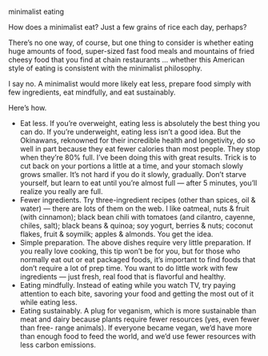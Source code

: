 minimalist eating

How does a minimalist eat? Just a few grains of rice each day, perhaps?

There’s no one way, of course, but one thing to consider is whether eating huge
amounts of food, super-sized fast food meals and mountains of fried cheesy food
that you find at chain restaurants … whether this American style of eating is
consistent with the minimalist philosophy.

I say no. A minimalist would more likely eat less, prepare food simply with few
ingredients, eat mindfully, and eat sustainably.

Here’s how.

* Eat less. If you’re overweight, eating less is absolutely the best thing you
can do. If you’re underweight, eating less isn’t a good idea. But the
Okinawans, reknowned for their incredible health and longetivity, do so well in
part because they eat fewer calories than most people. They stop when they’re
80% full. I’ve been doing this with great results. Trick is to cut back on your
portions a little at a time, and your stomach slowly grows smaller. It’s not
hard if you do it slowly, gradually. Don’t starve yourself, but learn to eat
until you’re almost full — after 5 minutes, you’ll realize you really are full.
* Fewer ingredients. Try three-ingredient recipes (other than spices, oil &
water) — there are lots of them on the web. I like oatmeal, nuts & fruit (with
cinnamon); black bean chili with tomatoes (and cilantro, cayenne, chiles,
salt); black beans & quinoa; soy yogurt, berries & nuts; coconut flakes, fruit
& soymilk; apples & almonds. You get the idea.
* Simple preparation. The above dishes require very little preparation. If you
really love cooking, this tip won’t be for you, but for those who normally eat
out or eat packaged foods, it’s important to find foods that don’t require a
lot of prep time. You want to do little work with few ingredients — just fresh,
real food that is flavorful and healthy.
* Eating mindfully. Instead of eating while you watch TV, try paying attention
to each bite, savoring your food and getting the most out of it while eating
less.
* Eating sustainably. A plug for veganism, which is more sustainable than meat
and dairy because plants require fewer resources (yes, even fewer than free-
range animals). If everyone became vegan, we’d have more than enough food to
feed the world, and we’d use fewer resources with less carbon emissions.
